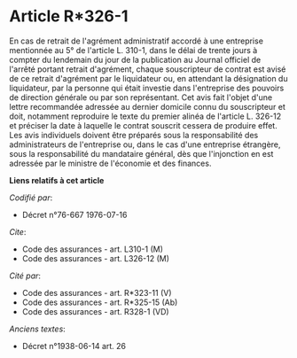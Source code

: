 # Article R*326-1

En cas de retrait de l'agrément administratif accordé à une entreprise mentionnée au 5° de l'article L. 310-1, dans le délai
de trente jours à compter du lendemain du jour de la publication au Journal officiel de l'arrêté portant retrait d'agrément,
chaque souscripteur de contrat est avisé de ce retrait d'agrément par le liquidateur ou, en attendant la désignation du
liquidateur, par la personne qui était investie dans l'entreprise des pouvoirs de direction générale ou par son représentant.
Cet avis fait l'objet d'une lettre recommandée adressée au dernier domicile connu du souscripteur et doit, notamment
reproduire le texte du premier alinéa de l'article L. 326-12 et préciser la date à laquelle le contrat souscrit cessera de
produire effet. Les avis individuels doivent être préparés sous la responsabilité des administrateurs de l'entreprise ou,
dans le cas d'une entreprise étrangère, sous la responsabilité du mandataire général, dès que l'injonction en est adressée
par le ministre de l'économie et des finances.

**Liens relatifs à cet article**

_Codifié par_:

  - Décret n°76-667 1976-07-16

_Cite_:

  - Code des assurances - art. L310-1 (M)
  - Code des assurances - art. L326-12 (M)

_Cité par_:

  - Code des assurances - art. R*323-11 (V)
  - Code des assurances - art. R*325-15 (Ab)
  - Code des assurances - art. R328-1 (VD)

_Anciens textes_:

  - Décret n°1938-06-14 art. 26
